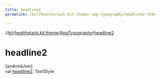```yaml
---
title: headline2
permalink: /kit/healthstack.kit.theme/-app-typography/headline2.html

---
```

//[kit](/kit.html)/[healthstack.kit.theme](../index.html)/[AppTypography](index.html)/[headline2](headline2.html)



# headline2



[androidJvm]\
val [headline2](headline2.html): TextStyle




